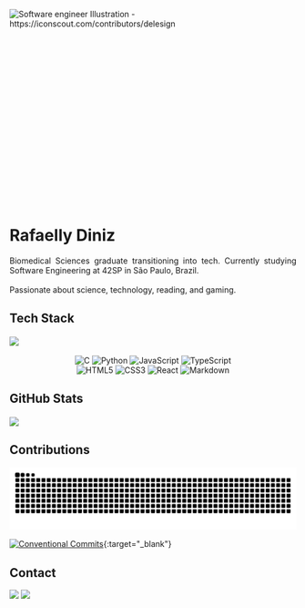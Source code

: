 <p>
    <a target="_blank" rel="noopener noreferrer nofollow" href="https://cdni.iconscout.com/illustration/premium/thumb/female-web-developer-working-on-project-5691620-4759502.png">
        <img align="right" alt="Software engineer Illustration - https://iconscout.com/contributors/delesign" height="380" src="https://cdni.iconscout.com/illustration/premium/thumb/female-web-developer-working-on-project-5691620-4759502.png" style="max-width: 100%;">
    </a>
</p>

# Rafaelly Diniz

<p align="justify">
Biomedical Sciences graduate transitioning into tech. Currently studying Software Engineering at 42SP in São Paulo, Brazil.
<br><br>
Passionate about science, technology, reading, and gaming.
</p>

## Tech Stack

<div>
    <a href="https://github.com/devrafaelly" target="_blank">
        <img height=200 align="center" src="https://github-readme-stats.vercel.app/api/top-langs?username=devrafaelly&layout=donut&langs_count=8&card_width=320&theme=transparent&hide_title=true&hide_border=true&icon_color=785ef0&text_color=ffb000&ring_color=ffb000" />
    </a>
</div>

<br>

<div align="center">
    <img alt="C" src="https://img.shields.io/badge/C-00599C?style=for-the-badge&logo=c&logoColor=white">
    <img alt="Python" src="https://img.shields.io/badge/Python-FFD43B?style=for-the-badge&logo=python&logoColor=blue">
    <img alt="JavaScript" src="https://img.shields.io/badge/JavaScript-323330?style=for-the-badge&logo=javascript&logoColor=F7DF1E">
    <img alt="TypeScript" src="https://img.shields.io/badge/TypeScript-007ACC?style=for-the-badge&logo=typescript&logoColor=white">
    <br>
    <img alt="HTML5" src="https://img.shields.io/badge/HTML5-E34F26?style=for-the-badge&logo=html5&logoColor=white">
    <img alt="CSS3" src="https://img.shields.io/badge/CSS3-1572B6?style=for-the-badge&logo=css3&logoColor=white">
    <img alt="React" src="https://img.shields.io/badge/React-20232A?style=for-the-badge&logo=react&logoColor=61DAFB">
    <img alt="Markdown" src="https://img.shields.io/badge/Markdown-000000?style=for-the-badge&logo=markdown&logoColor=white">
</div>

## GitHub Stats

<div>
    <a href="https://github.com/devrafaelly/github-readme-stats" target="_blank">
        <img height=200 align="center" src="https://github-readme-stats.vercel.app/api?username=devrafaelly&show_icons=true&theme=transparent&hide_title=true&hide_border=true&icon_color=785ef0&text_color=ffb000&ring_color=ffb000&rank_icon=github" />
    </a>
</div>

## Contributions

![Snake animation](https://github.com/devrafaelly/devrafaelly/blob/output/github-contribution-grid-snake.svg)

[![Conventional Commits](https://img.shields.io/badge/Conventional%20Commits-1.0.0-%23FE5196?logo=conventionalcommits&logoColor=white)](https://conventionalcommits.org){:target="_blank"}

## Contact

<div> 
  <a href="mailto:rafaellypoliveira@gmail.com" target="_blank"><img src="https://img.shields.io/badge/email-000?style=for-the-badge&logo=gmail"></a>
  <a href="https://www.linkedin.com/in/rafaellyoliveira/" target="_blank"><img src="https://img.shields.io/badge/LinkedIn-000?style=for-the-badge&logo=linkedin&logoColor=0E76A8"></a> 
</div>
